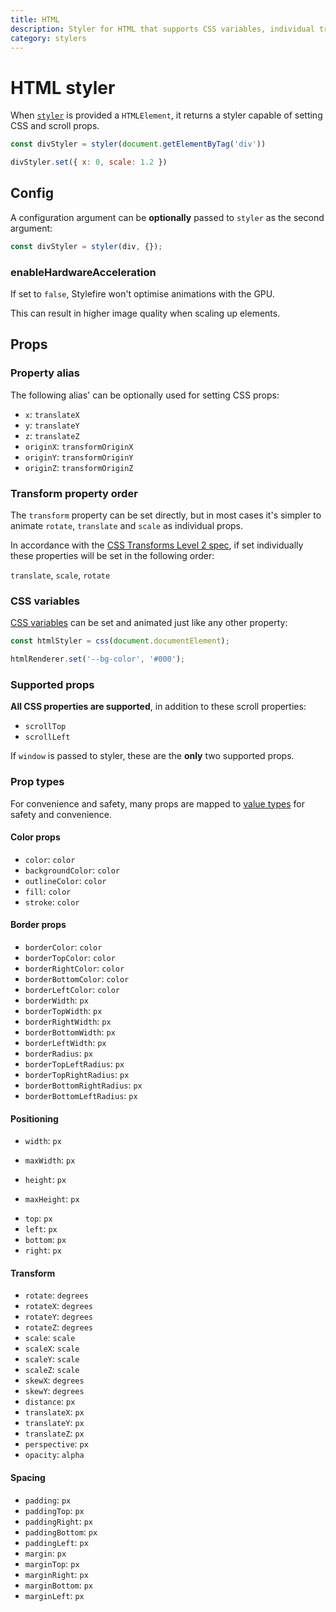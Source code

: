 ```yaml
---
title: HTML
description: Styler for HTML that supports CSS variables, individual transform props and prevents layout thrashing.
category: stylers
---
```


# HTML styler

When [`styler`](/stylefire/stylefire) is provided a `HTMLElement`, it returns a styler capable of setting CSS and scroll props.

```javascript
const divStyler = styler(document.getElementByTag('div'))

divStyler.set({ x: 0, scale: 1.2 })
```

## Config

A configuration argument can be **optionally** passed to `styler` as the second argument:

```javascript
const divStyler = styler(div, {});
```

### enableHardwareAcceleration

If set to `false`, Stylefire won't optimise animations with the GPU.

This can result in higher image quality when scaling up elements.

## Props

### Property alias

The following alias' can be optionally used for setting CSS props:

* `x`: `translateX`
* `y`: `translateY`
* `z`: `translateZ`
* `originX`: `transformOriginX`
* `originY`: `transformOriginY`
* `originZ`: `transformOriginZ`

### Transform property order

The `transform` property can be set directly, but in most cases it's simpler to animate `rotate`, `translate` and `scale` as individual props.

In accordance with the [CSS Transforms Level 2 spec](https://drafts.csswg.org/css-transforms-2/#individual-transforms), if set individually these properties will be set in the following order:

`translate`, `scale`, `rotate`

### CSS variables

[CSS variables](https://css-tricks.com/difference-between-types-of-css-variables/#article-header-id-1) can be set and animated just like any other property:

```javascript
const htmlStyler = css(document.documentElement);

htmlRenderer.set('--bg-color', '#000');
```

### Supported props

**All CSS properties are supported**, in addition to these scroll properties:

* `scrollTop`
* `scrollLeft`

If `window` is passed to styler, these are the **only** two supported props.

### Prop types

For convenience and safety, many props are mapped to [value types](https://github.com/Popmotion/popmotion/tree/master/packages/style-value-types) for safety and convenience.

#### Color props

* `color`: `color`
* `backgroundColor`: `color`
* `outlineColor`: `color`
* `fill`: `color`
* `stroke`: `color`

#### Border props

- `borderColor`: `color`
- `borderTopColor`: `color`
- `borderRightColor`: `color`
- `borderBottomColor`: `color`
- `borderLeftColor`: `color`
- `borderWidth`: `px`
- `borderTopWidth`: `px`
- `borderRightWidth`: `px`
- `borderBottomWidth`: `px`
- `borderLeftWidth`: `px`
- `borderRadius`: `px`
- `borderTopLeftRadius`: `px`
- `borderTopRightRadius`: `px`
- `borderBottomRightRadius`: `px`
- `borderBottomLeftRadius`: `px`

#### Positioning

* `width`: `px`
- `maxWidth`: `px`
* `height`: `px`
- `maxHeight`: `px`
* `top`: `px`
* `left`: `px`
* `bottom`: `px`
* `right`: `px`

#### Transform

* `rotate`: `degrees`
* `rotateX`: `degrees`
* `rotateY`: `degrees`
* `rotateZ`: `degrees`
* `scale`: `scale`
* `scaleX`: `scale`
* `scaleY`: `scale`
* `scaleZ`: `scale`
* `skewX`: `degrees`
* `skewY`: `degrees`
* `distance`: `px`
* `translateX`: `px`
* `translateY`: `px`
* `translateZ`: `px`
* `perspective`: `px`
* `opacity`: `alpha`

#### Spacing

- `padding`: `px`
- `paddingTop`: `px`
- `paddingRight`: `px`
- `paddingBottom`: `px`
- `paddingLeft`: `px`
- `margin`: `px`
- `marginTop`: `px`
- `marginRight`: `px`
- `marginBottom`: `px`
- `marginLeft`: `px`
